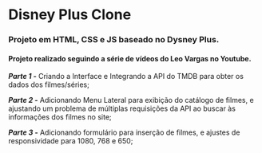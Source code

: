 # Disney Plus Clone

### Projeto em HTML, CSS e JS baseado no Dysney Plus.

#### Projeto realizado seguindo a série de vídeos do **Leo Vargas** no Youtube.

***Parte 1 -*** Criando a Interface e Integrando a API do TMDB para obter os dados dos filmes/séries;

***Parte 2 -*** Adicionando Menu Lateral para exibição do catálogo de filmes, e ajustando um problema de múltiplas requisições da API ao buscar às informações dos filmes no site;

***Parte 3 -*** Adicionando formulário para inserção de filmes, e ajustes de responsividade para 1080, 768 e 650;